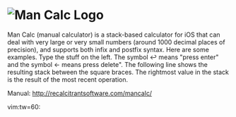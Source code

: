 ![Man Calc Logo](http://recalcitrantsoftware.com/mancalc/logo.png)
=======

Man Calc (manual calculator) is a stack-based calculator for
iOS that can deal with very large or very small numbers
(around 1000 decimal places of precision), and supports both
infix and postfix syntax. Here are some examples. Type the
stuff on the left. The symbol ↩ means "press enter" and the
symbol ← means press delete". The following line shows the
resulting stack between the square braces. The rightmost
value in the stack is the result of the most recent
operation.

Manual: http://recalcitrantsoftware.com/mancalc/

vim:tw=60:
